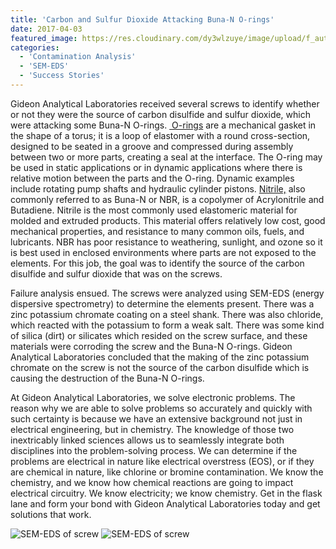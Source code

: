 ```yaml
---
title: 'Carbon and Sulfur Dioxide Attacking Buna-N O-rings'
date: 2017-04-03
featured_image: https://res.cloudinary.com/dy3wlzuye/image/upload/f_auto,c_scale,w_250/v1/GideonLabs/Micrograph-of-Screw-80x.jpg
categories:
  - 'Contamination Analysis'
  - 'SEM-EDS'
  - 'Success Stories'
---
```


Gideon Analytical Laboratories received several screws to identify whether or not they were the source of carbon disulfide and sulfur dioxide, which were attacking some Buna-N O-rings. [ O-rings](https://en.wikipedia.org/wiki/O-ring) are a mechanical gasket in the shape of a torus; it is a loop of elastomer with a round cross-section, designed to be seated in a groove and compressed during assembly between two or more parts, creating a seal at the interface. The O-ring may be used in static applications or in dynamic applications where there is relative motion between the parts and the O-ring. Dynamic examples include rotating pump shafts and hydraulic cylinder pistons. [Nitrile,](http://www.marcorubber.com/buna.htm) also commonly referred to as Buna-N or NBR, is a copolymer of Acrylonitrile and Butadiene. Nitrile is the most commonly used elastomeric material for molded and extruded products. This material offers relatively low cost, good mechanical properties, and resistance to many common oils, fuels, and lubricants. NBR has poor resistance to weathering, sunlight, and ozone so it is best used in enclosed environments where parts are not exposed to the elements. For this job, the goal was to identify the source of the carbon disulfide and sulfur dioxide that was on the screws.

Failure analysis ensued. The screws were analyzed using SEM-EDS (energy dispersive spectrometry) to determine the elements present. There was a zinc potassium chromate coating on a steel shank. There was also chloride, which reacted with the potassium to form a weak salt. There was some kind of silica (dirt) or silicates which resided on the screw surface, and these materials were corroding the screw and the Buna-N O-rings. Gideon Analytical Laboratories concluded that the making of the zinc potassium chromate on the screw is not the source of the carbon disulfide which is causing the destruction of the Buna-N O-rings.

At Gideon Analytical Laboratories, we solve electronic problems. The reason why we are able to solve problems so accurately and quickly with such certainty is because we have an extensive background not just in electrical engineering, but in chemistry. The knowledge of those two inextricably linked sciences allows us to seamlessly integrate both disciplines into the problem-solving process. We can determine if the problems are electrical in nature like electrical overstress (EOS), or if they are chemical in nature, like chlorine or bromine contamination. We know the chemistry, and we know how chemical reactions are going to impact electrical circuitry. We know electricity; we know chemistry. Get in the flask lane and form your bond with Gideon Analytical Laboratories today and get solutions that work.

![SEM-EDS of screw](https://res.cloudinary.com/dy3wlzuye/image/upload/f_auto,c_scale,w_300/GideonLabs/Micrograph-of-Screw-80x.jpg 'Micrograph of Screw 80x')
![SEM-EDS of screw](https://res.cloudinary.com/dy3wlzuye/image/upload/f_auto,c_scale,w_300/GideonLabs/SEM-EDS-of-screw.jpg 'SEM-EDS of screw')
